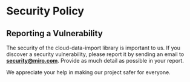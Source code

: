 # Security Policy

## Reporting a Vulnerability

The security of the cloud-data-import library is important to us. If you discover a security vulnerability, please report it by sending an email to **security@miro.com**. Provide as much detail as possible in your report.

We appreciate your help in making our project safer for everyone.
